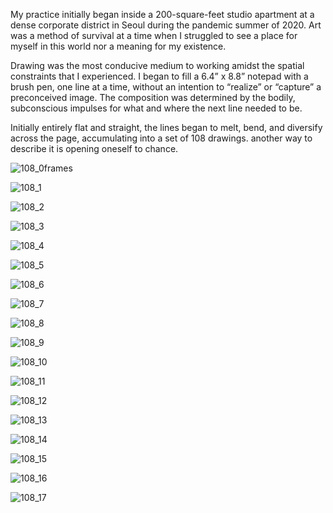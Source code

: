 My practice initially began inside a 200-square-feet studio apartment at a dense corporate district in Seoul during the pandemic summer of 2020. Art was a method of survival at a time when I struggled to see a place for myself in this world nor a meaning for my existence. 
 
 Drawing was the most conducive medium to working amidst the spatial constraints that I experienced. I began to fill a 6.4” x 8.8” notepad with a brush pen, one line at a time, without an intention to “realize” or “capture” a preconceived image. The composition was determined by the bodily, subconscious impulses for what and where the next line needed to be. 

 Initially entirely flat and straight, the lines began to melt, bend, and diversify across the page, accumulating into a set of 108 drawings. another way to describe it is opening oneself to chance.

![108_0frames](../../images/drawing/108_0.png)

![108_1](../../images/drawing/108_1.png)

![108_2](../../images/drawing/108_2.png)

![108_3](../../images/drawing/108_3.png)

![108_4](../../images/drawing/108_4.png)

![108_5](../../images/drawing/108_5.png)

![108_6](../../images/drawing/108_6.png)

![108_7](../../images/drawing/108_7.png)

![108_8](../../images/drawing/108_8.png)

![108_9](../../images/drawing/108_9.png)

![108_10](../../images/drawing/108_10.png)

![108_11](../../images/drawing/108_11.png)

![108_12](../../images/drawing/108_12.png)

![108_13](../../images/drawing/108_13.png)

![108_14](../../images/drawing/108_14.png)

![108_15](../../images/drawing/108_15.png)

![108_16](../../images/drawing/108_16.png)

![108_17](../../images/drawing/108_17.png)